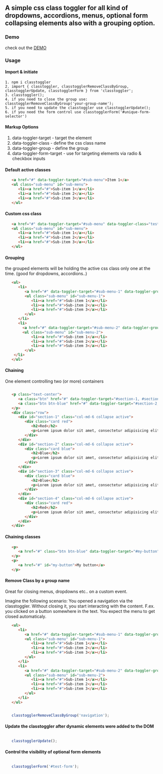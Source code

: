 ## A simple css class toggler for all kind of dropdowns, accordions, menus, optional form collapsing elements also with a grouping option.

### Demo

check out the [DEMO](https://web-designed.github.io/classtoggler/demo.html)


### Usage

#### Import & initiate

```
1. npm i classtoggler
2. import { classtoggler, classtogglerRemoveClassByGroup, classtogglerUpdate, classtogglerForm } from 'classtoggler';
3. classtoggler();
4. if you need to close the group use: classtogglerRemoveClassByGroup('your-group-name');
5. if you need to update the classtoggler use classtogglerUpdate();
6. if you need the form control use classtogglerForm('#unique-form-selector')
```

#### Markup Options
1. data-toggler-target - target the element
2. data-toggler-class - define the css class name
3. data-toggler-group - define the group
4. data-toggler-form-target - use for targeting elements via radio & checkbox inputs

#### Default active classes

```html
   <a href="#" data-toggler-target="#sub-menu">Item 1</a>
   <ul class="sub-menu" id="sub-menu">
      <li><a href="#">Sub-item 1</a></li>
      <li><a href="#">Sub-item 2</a></li>
      <li><a href="#">Sub-item 3</a></li>
   </ul>
```

#### Custom css class

```html
   <a href="#" data-toggler-target="#sub-menu" data-toggler-class="test-class">Item 1</a>
   <ul class="sub-menu" id="sub-menu">
      <li><a href="#">Sub-item 1</a></li>
      <li><a href="#">Sub-item 2</a></li>
      <li><a href="#">Sub-item 3</a></li>
   </ul>
```

#### Grouping

the grouped elements will be holding the active css class only one at the time. (good for dropdowns, accordions..)

```html
   <ul>
      <li>
         <a href="#" data-toggler-target="#sub-menu-1" data-toggler-group="navigation">Item 1</a>
         <ul class="sub-menu" id="sub-menu-1">
            <li><a href="#">Sub-item 1</a></li>
            <li><a href="#">Sub-item 2</a></li>
            <li><a href="#">Sub-item 3</a></li>
         </ul>
      </li>
      <li>
   		<a href="#" data-toggler-target="#sub-menu-2" data-toggler-group="navigation">Item 2</a>
   		<ul class="sub-menu" id="sub-menu-2">
            <li><a href="#">Sub-item 1</a></li>
            <li><a href="#">Sub-item 2</a></li>
            <li><a href="#">Sub-item 3</a></li>
         </ul>
   	</li>
   </ul>
```

#### Chaining

One element controlling two (or more) containers

```html

   <p class="text-center">
      <a class="btn" href="#" data-toggler-target="#section-1, #section-4">Red</a>
      <a class="btn btn-blue" href="#" data-toggler-target="#section-2, #section-3">Blue</a>
   </p>
   <div class="row">
      <div id="section-1" class="col-md-6 collapse active">
         <div class="card red">
            <h2>Red</h2>
            <p>Lorem ipsum dolor sit amet, consectetur adipisicing elit, sed do eiusmod tempor incididunt ut labore et dolore magna aliqua. Ut enim ad minim veniam, quis nostrud exercitation ullamco laboris nisi ut aliquip ex ea commodo consequat. Duis aute irure dolor in reprehenderit in voluptate velit esse cillum dolore eu fugiat nulla pariatur. Excepteur sint occaecat cupidatat non proident, sunt in culpa qui officia deserunt mollit anim id est laborum.</p>
         </div>
      </div>
      <div id="section-2" class="col-md-6 collapse active">
         <div class="card blue">
            <h2>Blue</h2>
            <p>Lorem ipsum dolor sit amet, consectetur adipisicing elit, sed do eiusmod tempor incididunt ut labore et dolore magna aliqua. Ut enim ad minim veniam, quis nostrud exercitation ullamco laboris nisi ut aliquip ex ea commodo consequat. Duis aute irure dolor in reprehenderit in voluptate velit esse cillum dolore eu fugiat nulla pariatur. Excepteur sint occaecat cupidatat non proident, sunt in culpa qui officia deserunt mollit anim id est laborum.</p>
         </div>
      </div>
      <div id="section-3" class="col-md-6 collapse active">
         <div class="card blue">
            <h2>Blue</h2>
            <p>Lorem ipsum dolor sit amet, consectetur adipisicing elit, sed do eiusmod tempor incididunt ut labore et dolore magna aliqua. Ut enim ad minim veniam, quis nostrud exercitation ullamco laboris nisi ut aliquip ex ea commodo consequat. Duis aute irure dolor in reprehenderit in voluptate velit esse cillum dolore eu fugiat nulla pariatur. Excepteur sint occaecat cupidatat non proident, sunt in culpa qui officia deserunt mollit anim id est laborum.</p>
         </div>
      </div>
      <div id="section-4" class="col-md-6 collapse active">
         <div class="card red">
            <h2>Red</h2>
            <p>Lorem ipsum dolor sit amet, consectetur adipisicing elit, sed do eiusmod tempor incididunt ut labore et dolore magna aliqua. Ut enim ad minim veniam, quis nostrud exercitation ullamco laboris nisi ut aliquip ex ea commodo consequat. Duis aute irure dolor in reprehenderit in voluptate velit esse cillum dolore eu fugiat nulla pariatur. Excepteur sint occaecat cupidatat non proident, sunt in culpa qui officia deserunt mollit anim id est laborum.</p>
         </div>
      </div>
   </div>

```

#### Chaining classes


```html
   <p>
      <a href="#" class="btn btn-blue" data-toggler-target="#my-button" data-toggler-class="btn, btn-blue">Toggle classes</a>
   </p>
   <p>
      <a href="#" id="my-button">My button</a>
   </p>
```



#### Remove Class by a group name

Great for closing menus, dropdowns etc.. on a custom event.

Imagine the following scenario: You opened a navigation via the classtoggler. Without closing it, you start interacting with the content. F.ex. you clicked on a button somewhere in the text. You expect the menu to get closed automaticaly.

```html
   <ul>
      <li>
         <a href="#" data-toggler-target="#sub-menu-1" data-toggler-group="navigation">Item 1</a>
         <ul class="sub-menu" id="sub-menu-1">
            <li><a href="#">Sub-item 1</a></li>
            <li><a href="#">Sub-item 2</a></li>
            <li><a href="#">Sub-item 3</a></li>
         </ul>
      </li>
      <li>
         <a href="#" data-toggler-target="#sub-menu-2" data-toggler-group="navigation">Item 2</a>
         <ul class="sub-menu" id="sub-menu-2">
            <li><a href="#">Sub-item 1</a></li>
            <li><a href="#">Sub-item 2</a></li>
            <li><a href="#">Sub-item 3</a></li>
         </ul>
      </li>
   </ul>
```

```javascript

   classtogglerRemoveClassByGroup('navigation');

```

#### Update the classtoggler after dynamic elements were added to the DOM

```javascript

   classtogglerUpdate();

```

#### Control the visibility of optional form elements


```javascript

   classtogglerForm('#test-form');

```
